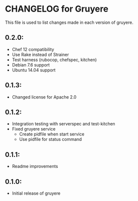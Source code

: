 # CHANGELOG for Gruyere

This file is used to list changes made in each version of gruyere.

## 0.2.0:

* Chef 12 compatibility
* Use Rake instead of Strainer
* Test harness (rubocop, chefspec, kitchen)
* Debian 7.6 support
* Ubuntu 14.04 support

## 0.1.3:

* Changed license for Apache 2.0

## 0.1.2:

* Integration testing with serverspec and test-kitchen
* Fixed gruyere service
  - Create pidfile when start service
  - Use pidfile for status command

## 0.1.1:

* Readme improvements

## 0.1.0:

* Initial release of gruyere
